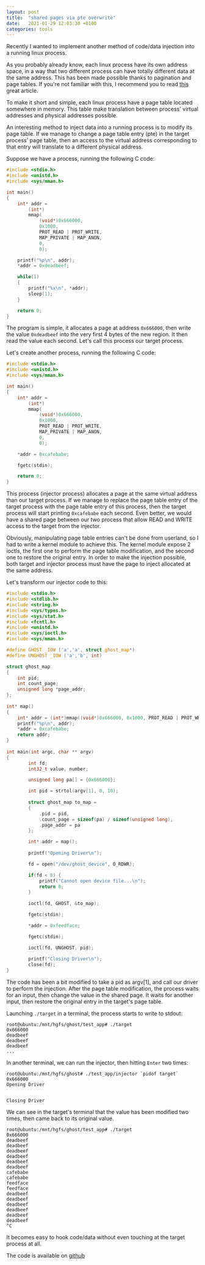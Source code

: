 ```yaml
---
layout: post
title:  "shared pages via pte overwrite"
date:   2021-01-29 12:03:30 +0100
categories: tools 
---
```


Recently I wanted to implement another method of code/data injection into a 
running linux process. 

As you probably already know, each linux process have its own address space, 
in a way that two different process can have totally different data at the same 
address. This has been made possible thanks to pagination and page tables. If 
you're not familiar with this, I recommend you to read 
[this](https://www.triplefault.io/2017/07/introduction-to-ia-32e-hardware-paging.html) great article.

To make it short and simple, each linux process have a page table located 
somewhere in memory. This table make translation between process' virtual 
addresses and physical addresses possible.

An interesting method to inject data into a running process is to modify its 
page table. If we manage to change a page table entry (pte) in the target process' 
page table, then an access to the virtual address corresponding to that entry will 
translate to a different physical address.

Suppose we have a process, running the following C code:

```C
#include <stdio.h>
#include <unistd.h>
#include <sys/mman.h>

int main()
{
    int* addr = 
        (int*)
        mmap(
            (void*)0x666000, 
            0x1000, 
            PROT_READ | PROT_WRITE, 
            MAP_PRIVATE | MAP_ANON, 
            0, 
            0);

    printf("%p\n", addr);
    *addr = 0xdeadbeef;

    while(1)
    {
        printf("%x\n", *addr);
        sleep(1);
    }

    return 0;
}
```

The program is simple, it allocates a page at address `0x666000`, then write 
the value `0xdeadbeef` into the very first 4 bytes of the new region. It then 
read the value each second. Let's call this process our target process.

Let's create another process, running the following C code: 

```C
#include <stdio.h>
#include <unistd.h>
#include <sys/mman.h>

int main()
{
    int* addr = 
        (int*)
        mmap(
            (void*)0x666000, 
            0x1000, 
            PROT_READ | PROT_WRITE, 
            MAP_PRIVATE | MAP_ANON, 
            0, 
            0);

    *addr = 0xcafebabe;

    fgetc(stdin);

    return 0;
}
```

This process (injector process) allocates a page at the same virtual address than our target
process. If we manage to replace the page table entry of the target process
with the page table entry of this process, then the target process will start
printing `0xcafebabe` each second. Even better, we would have a shared page 
between our two process that allow READ and WRITE access to the target from the injector.

Obviously, manipulating page table entries can't be done from userland, so I 
had to write a kernel module to achieve this. The kernel module expose 2 ioctls,
the first one to perform the page table modification, and the second one to 
restore the original entry. In order to make the injection possible, both 
target and injector process must have the page to inject 
allocated at the same address.

Let's transform our injector code to this:

```C
#include <stdio.h>
#include <stdlib.h>
#include <string.h>
#include <sys/types.h>
#include <sys/stat.h>
#include <fcntl.h>
#include <unistd.h>
#include <sys/ioctl.h>
#include <sys/mman.h>

#define GHOST _IOW ('a','a', struct ghost_map*)
#define UNGHOST _IOW ('a','b', int)

struct ghost_map                                                                
{                                                                               
	int pid;                                                                    
	int count_page;                                                             
	unsigned long *page_addr;                                                   
};
 
int* map()
{
    int* addr = (int*)mmap((void*)0x666000, 0x1000, PROT_READ | PROT_WRITE, MAP_PRIVATE | MAP_ANON, 0, 0);
    printf("%p\n", addr);
    *addr = 0xcafebabe;
    return addr;
}
 
int main(int argc, char ** argv)
{
        int fd;
        int32_t value, number;

        unsigned long pa[] = {0x666000};

        int pid = strtol(argv[1], 0, 10);
		
		struct ghost_map to_map = 
        {
            .pid = pid, 
            .count_page = sizeof(pa) / sizeof(unsigned long), 
            .page_addr = pa
        };

        int* addr = map();
 
        printf("Opening Driver\n");

        fd = open("/dev/ghost_device", O_RDWR);

        if(fd < 0) {
			printf("Cannot open device file...\n");
            return 0;
        }
 
        ioctl(fd, GHOST, &to_map); 

        fgetc(stdin);

        *addr = 0xfeedface;

        fgetc(stdin);

        ioctl(fd, UNGHOST, pid); 
 
        printf("Closing Driver\n");
        close(fd);
}
```

The code has been a bit modified to take a pid as argv[1], and call our driver
to perform the injection. After the page table modification, the process waits
for an input, then change the value in the shared page. It waits for another 
input, then restore the original entry in the target's page table.

Launching `./target` in a terminal, the process starts to write to stdout:

```
root@ubuntu:/mnt/hgfs/ghost/test_app# ./target 
0x666000
deadbeef
deadbeef
deadbeef
...
```

In another terminal, we can run the injector, then hitting `Enter` two times: 

```
root@ubuntu:/mnt/hgfs/ghost# ./test_app/injector `pidof target`
0x666000
Opening Driver


Closing Driver
``` 

We can see in the target's terminal that the value has been modified two times,
then came back to its original value.

```
root@ubuntu:/mnt/hgfs/ghost/test_app# ./target 
0x666000
deadbeef
deadbeef
deadbeef
deadbeef
deadbeef
deadbeef
cafebabe
cafebabe
feedface
feedface
deadbeef
deadbeef
deadbeef
deadbeef
deadbeef
deadbeef
^C
```

It becomes easy to hook code/data without even touching at the target process at all.

The code is available on [github](https://github.com/0xstan/ghost)
